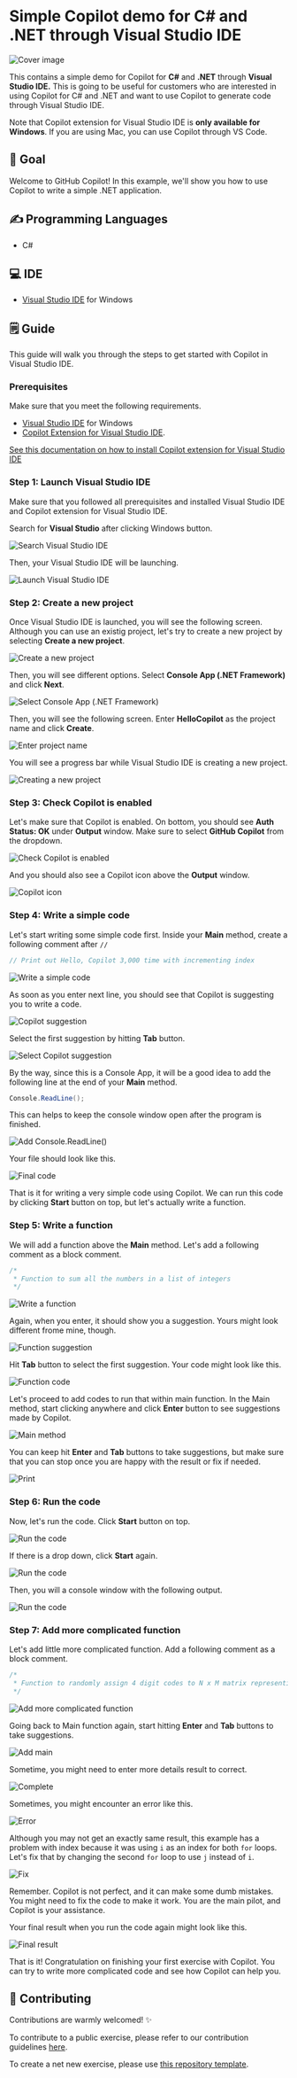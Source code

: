 # Simple Copilot demo for C# and .NET through Visual Studio IDE

![Cover image](./images/csharp-cover.jpg)

This contains a simple demo for Copilot for **C#** and **.NET** through **Visual Studio IDE.** This is going to be useful for customers who are interested in using Copilot for C# and .NET and want to use Copilot to generate code through Visual Studio IDE.

Note that Copilot extension for Visual Studio IDE is **only available for Windows**. If you are using Mac, you can use Copilot through VS Code.

## 🎯 Goal

Welcome to GitHub Copilot! In this example, we'll show you how to use Copilot to write a simple .NET application.

## ✍️ Programming Languages

- C#

## 💻 IDE

- [Visual Studio IDE](https://visualstudio.microsoft.com/downloads/) for Windows

## 🗒️ Guide

This guide will walk you through the steps to get started with Copilot in Visual Studio IDE.

### Prerequisites

Make sure that you meet the following requirements.

- [Visual Studio IDE](https://visualstudio.microsoft.com/downloads/) for Windows
- [Copilot Extension for Visual Studio IDE](https://marketplace.visualstudio.com/items?itemName=GitHub.copilot). 

[See this documentation on how to install Copilot extension for Visual Studio IDE](../CopilotExtensionVS)

### Step 1: Launch Visual Studio IDE

Make sure that you followed all prerequisites and installed Visual Studio IDE and Copilot extension for Visual Studio IDE.

Search for **Visual Studio** after clicking Windows button.

![Search Visual Studio IDE](./Demos/images/0_SearchVS.jpg)

Then, your Visual Studio IDE will be launching.

![Launch Visual Studio IDE](./Demos/images/1_VSLaunching.jpg)

### Step 2: Create a new project

Once Visual Studio IDE is launched, you will see the following screen. Although you can use an existig project, let's try to create a new project by selecting **Create a new project**.

![Create a new project](./Demos/images/2_CreateProject.jpg)

Then, you will see different options. Select **Console App (.NET Framework)** and click **Next**.

![Select Console App (.NET Framework)](./Demos/images/3_ConsoleApp.jpg)

Then, you will see the following screen. Enter **HelloCopilot** as the project name and click **Create**.

![Enter project name](./Demos/images/4_ProjectName.jpg)

You will see a progress bar while Visual Studio IDE is creating a new project.

![Creating a new project](./Demos/images/5_CreateProject.jpg)

### Step 3: Check Copilot is enabled

Let's make sure that Copilot is enabled. On bottom, you should see **Auth Status: OK** under **Output** window. Make sure to select **GitHub Copilot** from the dropdown.

![Check Copilot is enabled](./Demos/images/6_VSCodeStatus.jpg)

And you should also see a Copilot icon above the **Output** window.

![Copilot icon](./Demos/images/7_CopilotLogo.jpg)

### Step 4: Write a simple code

Let's start writing some simple code first. Inside your **Main** method, create a following comment after `//`

```csharp
// Print out Hello, Copilot 3,000 time with incrementing index
```

![Write a simple code](./Demos/images/8_FirstCode.jpg)

As soon as you enter next line, you should see that Copilot is suggesting you to write a code. 

![Copilot suggestion](./Demos/images/9_CopilotSuggestion.jpg)

Select the first suggestion by hitting **Tab** button.

![Select Copilot suggestion](./Demos/images/10_Complete.jpg)

By the way, since this is a Console App, it will be a good idea to add the following line at the end of your **Main** method.

```csharp
Console.ReadLine();
```

This can helps to keep the console window open after the program is finished.

![Add Console.ReadLine()](./Demos/images/11_AddReadline.jpg)

Your file should look like this.

![Final code](./Demos/images/12_Readline.jpg)

That is it for writing a very simple code using Copilot. We can run this code by clicking **Start** button on top, but let's actually write a function.

### Step 5: Write a function

We will add a function above the **Main** method. Let's add a following comment as a block comment.

```csharp
/*
 * Function to sum all the numbers in a list of integers
 */
```

![Write a function](./Demos/images/13_AddFunction.jpg)

Again, when you enter, it should show you a suggestion. Yours might look different frome mine, though.

![Function suggestion](./Demos/images/14_FunctionSuggestion.jpg)

Hit **Tab** button to select the first suggestion. Your code might look like this.

![Function code](./Demos/images/15_CompleteCode.jpg)

Let's proceed to add codes to run that within main function. In the Main method, start clicking anywhere and click **Enter** button to see suggestions made by Copilot.

![Main method](./Demos/images/16_CreateList.jpg)

You can keep hit **Enter** and **Tab** buttons to take suggestions, but make sure that you can stop once you are happy with the result or fix if needed.

![Print](./Demos/images/17_Print.jpg)

### Step 6: Run the code

Now, let's run the code. Click **Start** button on top.

![Run the code](./Demos/images/18_Start.jpg)

If there is a drop down, click **Start** again.

![Run the code](./Demos/images/19_Start.jpg)

Then, you will a console window with the following output.

![Run the code](./Demos/images/20_ConfirmResult.jpg)

### Step 7: Add more complicated function

Let's add little more complicated function. Add a following comment as a block comment.

```csharp
/*
 * Function to randomly assign 4 digit codes to N x M matrix representing lockers
 */
```

![Add more complicated function](./Demos/images/21_AddMatrix.jpg)

Going back to Main function again, start hitting **Enter** and **Tab** buttons to take suggestions.

![Add main](./Demos/images/22_AddMain.jpg)

Sometime, you might need to enter more details result to correct.

![Complete](./Demos/images/23_Completed.jpg)

Sometimes, you might encounter an error like this.

![Error](./Demos/images/24_PossibleError.jpg)

Although you may not get an exactly same result, this example has a problem with index because it was using `i` as an index for both `for` loops. Let's fix that by changing the second `for` loop to use `j` instead of `i`.

![Fix](./Demos/images/25_FixError.jpg)

Remember. Copilot is not perfect, and it can make some dumb mistakes. You might need to fix the code to make it work. You are the main pilot, and Copilot is your assistance.

Your final result when you run the code again might look like this.

![Final result](./Demos/images/26_FinalResult.jpg)

That is it! Congratulation on finishing your first exercise with Copilot. You can try to write more complicated code and see how Copilot can help you.

## 🤝 Contributing
Contributions are warmly welcomed! ✨

To contribute to a public exercise, please refer to our contribution guidelines [here](https://github.com/ps-copilot-sandbox/.github/blob/main/.github/CONTRIBUTING.md).

To create a net new exercise, please use [this repository template](https://github.com/ps-copilot-sandbox/copilot-exercise-template).
